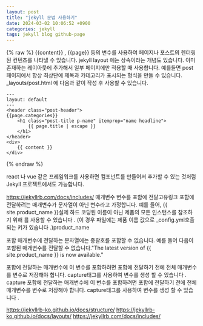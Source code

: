 ```yaml
---
layout: post
title: "jekyll 문법 사용하기"
date: 2024-03-02 10:06:52 +0900
categories: jekyll
tags: jekyll blog github-page
---
```

{% raw %} {{content}} , {{page}} 등의 변수를 사용하여 페이지나 포스트의 렌더링 된 컨텐츠를 나타낼 수 있습니다. jekyll layout 에는 상속이라는 개념도 있습니다. 이미 존재하는 레이아웃에 추가해서 일부 페이지에만 적용할 때 사용합니다. 예를들면 post 페이지에서 항상 최상단에 제목과 카테고리가 표시되는 형식을 만들 수 있습니다.
_layouts/post.html 에 다음과 같이 작성 후 사용할 수 있습니다.
```
---
layout: default
---
<header class="post-header">
{{page.categories}}
    <h1 class="post-title p-name" itemprop="name headline">
        {{ page.title | escape }}
    </h1>
</header>
<div>
    {{ content }}
</div>
```
{% endraw %}

react 나 vue 같은 프레임워크를 사용하면 컴포넌트를 만들어서 추가할 수 있는 것처럼 Jekyll 프로젝트에서도 가능합니다.

https://jekyllrb.com/docs/includes/
매개변수 변수를 포함에 전달고유링크
포함에 전달하려는 매개변수가 문자열이 아닌 변수라고 가정합니다. 예를 들어, {{ site.product_name }}실제 하드 코딩된 이름이 아닌 제품의 모든 인스턴스를 참조하기 위해 를 사용할 수 있습니다 . (이 경우 파일에는 제품 이름 값으로 _config.yml호출되는 키가 있습니다 .)product_name

포함 매개변수에 전달하는 문자열에는 중괄호를 포함할 수 없습니다. 예를 들어 다음이 포함된 매개변수를 전달할 수 없습니다."The latest version of {{ site.product_name }} is now available."

포함에 전달하는 매개변수에 이 변수를 포함하려면 포함에 전달하기 전에 전체 매개변수를 변수로 저장해야 합니다. capture태그를 사용하여 변수를 생성 할 수 있습니다 .
capture
포함에 전달하는 매개변수에 이 변수를 포함하려면 포함에 전달하기 전에 전체 매개변수를 변수로 저장해야 합니다. capture태그를 사용하여 변수를 생성 할 수 있습니다 .

https://jekyllrb-ko.github.io/docs/structure/
https://jekyllrb-ko.github.io/docs/layouts/
https://jekyllrb.com/docs/includes/